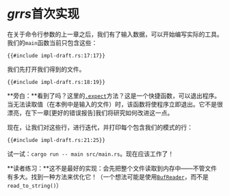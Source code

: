 # *grrs*首次实现

在关于命令行参数的上一章之后，我们有了输入数据，可以开始编写实际的工具。我们的`main`函数当前只包含这些：

```rust,ignore
{{#include impl-draft.rs:17:17}}
```

我们先打开我们得到的文件。

```rust,ignore
{{#include impl-draft.rs:18:19}}
```

<aside>

**旁白：**看到了吗？这里的[`.expect`]方法？这是一个快捷函数，可以退出程序。当无法读取值（在本例中是输入的文件）时，该函数将使程序立即退出。它不是很漂亮，在下一章[更好的错误报告]我们将研究如何改进这一点。

[`.expect`]: https://doc.rust-lang.org/1.31.0/std/result/enum.Result.html#method.expect
[nicer error reporting]: ./errors.zh.html

</aside>

现在，让我们对这些行，进行迭代，并打印每个包含我们的模式的行：

```rust,ignore
{{#include impl-draft.rs:21:25}}
```

试一试：`cargo run -- main src/main.rs`。现在应该工作了！

<aside class="exercise">

**读者练习：**这不是最好的实现：会先把整个文件读取到内存中——不管文件有多大。找到一种方法来优化它！（一个想法可能是使用[`BufReader`]，而不是`read_to_string()`）

[`bufreader`]: https://doc.rust-lang.org/1.31.0/std/io/struct.BufReader.html

</aside>
